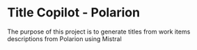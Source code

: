 # Title Copilot - Polarion
The purpose of this project is to generate titles from work items descriptions from Polarion using Mistral
